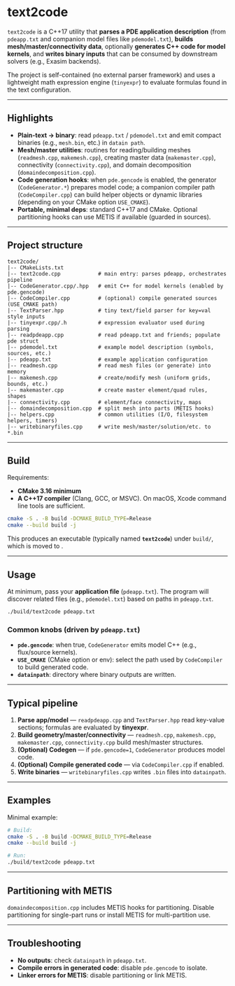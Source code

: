 # text2code

`text2code` is a C++17 utility that **parses a PDE application description** (from `pdeapp.txt` and companion model files like `pdemodel.txt`), **builds mesh/master/connectivity data**, optionally **generates C++ code for model kernels**, and **writes binary inputs** that can be consumed by downstream solvers (e.g., Exasim backends).

The project is self-contained (no external parser framework) and uses a lightweight math expression engine (`tinyexpr`) to evaluate formulas found in the text configuration.

---

## Highlights

- **Plain-text → binary**: read `pdeapp.txt` / `pdemodel.txt` and emit compact binaries (e.g., `mesh.bin`, etc.) in `datain path`.
- **Mesh/master utilities**: routines for reading/building meshes (`readmesh.cpp`, `makemesh.cpp`), creating master data (`makemaster.cpp`), connectivity (`connectivity.cpp`), and domain decomposition (`domaindecomposition.cpp`).
- **Code generation hooks**: when `pde.gencode` is enabled, the generator (`CodeGenerator.*`) prepares model code; a companion compiler path (`CodeCompiler.cpp`) can build helper objects or dynamic libraries (depending on your CMake option `USE_CMAKE`).
- **Portable, minimal deps**: standard C++17 and CMake. Optional partitioning hooks can use METIS if available (guarded in sources).

---

## Project structure

```
text2code/
|-- CMakeLists.txt
|-- text2code.cpp            # main entry: parses pdeapp, orchestrates pipeline
|-- CodeGenerator.cpp/.hpp   # emit C++ for model kernels (enabled by pde.gencode)
|-- CodeCompiler.cpp         # (optional) compile generated sources (USE_CMAKE path)
|-- TextParser.hpp           # tiny text/field parser for key=val style inputs
|-- tinyexpr.cpp/.h          # expression evaluator used during parsing
|-- readpdeapp.cpp           # read pdeapp.txt and friends; populate pde struct
|-- pdemodel.txt             # example model description (symbols, sources, etc.)
|-- pdeapp.txt               # example application configuration
|-- readmesh.cpp             # read mesh files (or generate) into memory
|-- makemesh.cpp             # create/modify mesh (uniform grids, bounds, etc.)
|-- makemaster.cpp           # create master element/quad rules, shapes
|-- connectivity.cpp         # element/face connectivity, maps
|-- domaindecomposition.cpp  # split mesh into parts (METIS hooks)
|-- helpers.cpp              # common utilities (I/O, filesystem helpers, timers)
|-- writebinaryfiles.cpp     # write mesh/master/solution/etc. to *.bin
```

---

## Build

Requirements:

- **CMake 3.16 minimum**
- **A C++17 compiler** (Clang, GCC, or MSVC). On macOS, Xcode command line tools are sufficient.

```bash
cmake -S . -B build -DCMAKE_BUILD_TYPE=Release
cmake --build build -j
```

This produces an executable (typically named **`text2code`**) under `build/`, which is moved to .

---

## Usage

At minimum, pass your **application file** (`pdeapp.txt`). The program will discover related files (e.g., `pdemodel.txt`) based on paths in `pdeapp.txt`.

```bash
./build/text2code pdeapp.txt
```

### Common knobs (driven by `pdeapp.txt`)

- **`pde.gencode`**: when true, `CodeGenerator` emits model C++ (e.g., flux/source kernels).
- **`USE_CMAKE`** (CMake option or env): select the path used by `CodeCompiler` to build generated code.
- **`datainpath`**: directory where binary outputs are written.

---

## Typical pipeline

1. **Parse app/model** — `readpdeapp.cpp` and `TextParser.hpp` read key-value sections; formulas are evaluated by **tinyexpr**.  
2. **Build geometry/master/connectivity** — `readmesh.cpp`, `makemesh.cpp`, `makemaster.cpp`, `connectivity.cpp` build mesh/master structures.  
3. **(Optional) Codegen** — if `pde.gencode=1`, `CodeGenerator` produces model code.  
4. **(Optional) Compile generated code** — via `CodeCompiler.cpp` if enabled.  
5. **Write binaries** — `writebinaryfiles.cpp` writes `.bin` files into `datainpath`.  

---

## Examples

Minimal example:

```bash
# Build:
cmake -S . -B build -DCMAKE_BUILD_TYPE=Release
cmake --build build -j

# Run:
./build/text2code pdeapp.txt
```

---

## Partitioning with METIS

`domaindecomposition.cpp` includes METIS hooks for partitioning. Disable partitioning for single-part runs or install METIS for multi-partition use.

---

## Troubleshooting

- **No outputs**: check `datainpath` in `pdeapp.txt`.  
- **Compile errors in generated code**: disable `pde.gencode` to isolate.  
- **Linker errors for METIS**: disable partitioning or link METIS.  
